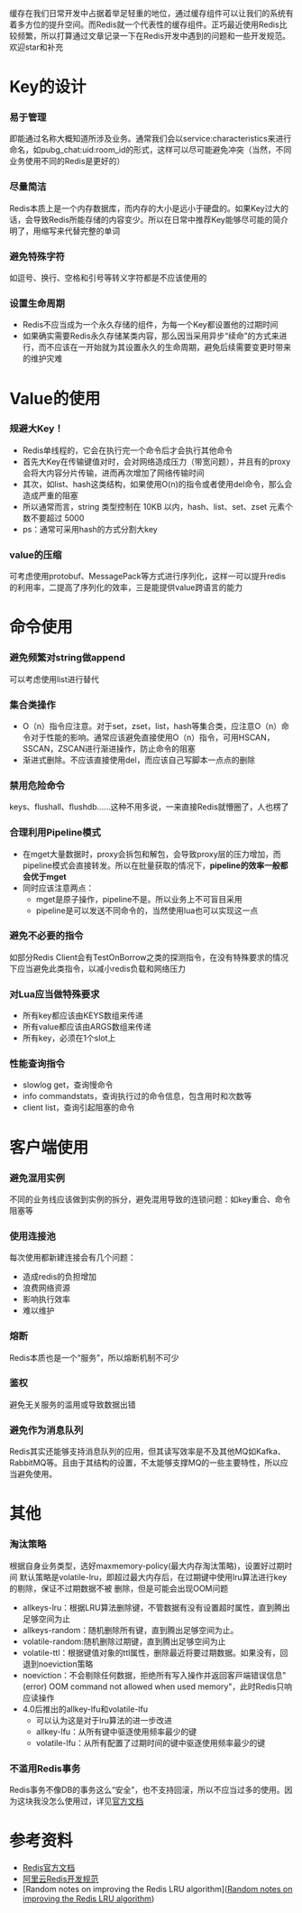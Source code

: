 缓存在我们日常开发中占据着举足轻重的地位，通过缓存组件可以让我们的系统有着多方位的提升空间。而Redis就一个代表性的缓存组件。正巧最近使用Redis比较频繁，所以打算通过文章记录一下在Redis开发中遇到的问题和一些开发规范。欢迎star和补充

# Key的设计
### 易于管理
即能通过名称大概知道所涉及业务。通常我们会以service:characteristics来进行命名，如pubg_chat:uid:room_id的形式，这样可以尽可能避免冲突（当然，不同业务使用不同的Redis是更好的）
### 尽量简洁
Redis本质上是一个内存数据库，而内存的大小是远小于硬盘的。如果Key过大的话，会导致Redis所能存储的内容变少。所以在日常中推荐Key能够尽可能的简介明了，用缩写来代替完整的单词
### 避免特殊字符
如逗号、换行、空格和引号等转义字符都是不应该使用的
### 设置生命周期
- Redis不应当成为一个永久存储的组件，为每一个Key都设置他的过期时间
- 如果确实需要Redis永久存储某类内容，那么因当采用异步“续命”的方式来进行，而不应该在一开始就为其设置永久的生命周期，避免后续需要变更时带来的维护灾难

# Value的使用
### 规避大Key！
- Redis单线程的，它会在执行完一个命令后才会执行其他命令
- 首先大Key在传输键值对时，会对网络造成压力（带宽问题），并且有的proxy会将大内容分片传输，进而再次增加了网络传输时间
- 其次，如list、hash这类结构，如果使用O(n)的指令或者使用del命令，那么会造成严重的阻塞
- 所以通常而言，string 类型控制在 10KB 以内，hash、list、set、zset 元素个数不要超过 5000
- ps：通常可采用hash的方式分割大key
### value的压缩
可考虑使用protobuf、MessagePack等方式进行序列化，这样一可以提升redis的利用率，二提高了序列化的效率，三是能提供value跨语言的能力

# 命令使用
### 避免频繁对string做append
可以考虑使用list进行替代
### 集合类操作
- O（n）指令应注意。对于set，zset，list，hash等集合类，应注意O（n）命令对于性能的影响。通常应该避免直接使用O（n）指令，可用HSCAN，SSCAN，ZSCAN进行渐进操作，防止命令的阻塞
- 渐进式删除。不应该直接使用del，而应该自己写脚本一点点的删除
### 禁用危险命令
keys、flushall、flushdb......这种不用多说，一来直接Redis就懵圈了，人也楞了
### 合理利用Pipeline模式
- 在mget大量数据时，proxy会拆包和解包，会导致proxy层的压力增加，而pipeline模式会直接转发。所以在批量获取的情况下，**pipeline的效率一般都会优于mget**
- 同时应该注意两点：
	- mget是原子操作，pipeline不是。所以业务上不可盲目采用
	- pipeline是可以发送不同命令的，当然使用lua也可以实现这一点
### 避免不必要的指令
如部分Redis Client会有TestOnBorrow之类的探测指令，在没有特殊要求的情况下应当避免此类指令，以减小redis负载和网络压力
### 对Lua应当做特殊要求
- 所有key都应该由KEYS数组来传递
- 所有value都应该由ARGS数组来传递
- 所有key，必须在1个slot上
### 性能查询指令
- slowlog get，查询慢命令
- info commandstats，查询执行过的命令信息，包含用时和次数等
- client list，查询引起阻塞的命令


# 客户端使用
### 避免混用实例
不同的业务线应该做到实例的拆分，避免混用导致的连锁问题：如key重合、命令阻塞等
### 使用连接池
每次使用都新建连接会有几个问题：
- 造成redis的负担增加
- 浪费网络资源
- 影响执行效率
- 难以维护
### 熔断
Redis本质也是一个“服务”，所以熔断机制不可少
### 鉴权
避免无关服务的滥用或导致数据出错
### 避免作为消息队列
Redis其实还能够支持消息队列的应用，但其读写效率是不及其他MQ如Kafka、RabbitMQ等。且由于其结构的设置，不太能够支撑MQ的一些主要特性，所以应当避免使用。

# 其他
### 淘汰策略
根据⾃⾝业务类型，选好maxmemory-policy(最⼤内存淘汰策略)，设置好过期时间
默认策略是volatile-lru，即超过最⼤内存后，在过期键中使⽤lru算法进⾏key的剔除，保证不过期数据不被 删除，但是可能会出现OOM问题
- allkeys-lru：根据LRU算法删除键，不管数据有没有设置超时属性，直到腾出⾜够空间为⽌
- allkeys-random：随机删除所有键，直到腾出⾜够空间为⽌。
- volatile-random:随机删除过期键，直到腾出⾜够空间为⽌
- volatile-ttl：根据键值对象的ttl属性，删除最近将要过期数据。如果没有，回退到noeviction策略
- noeviction：不会剔除任何数据，拒绝所有写⼊操作并返回客⼾端错误信息"(error) OOM command not allowed when used memory"，此时Redis只响应读操作
- 4.0后推出的allkey-lfu和volatile-lfu
	- 可以认为这是对于lru算法的进一步改进
	- allkey-lfu：从所有键中驱逐使用频率最少的键
	- volatile-lfu：从所有配置了过期时间的键中驱逐使用频率最少的键
### 不滥用Redis事务
Redis事务不像DB的事务这么“安全”，也不支持回滚，所以不应当过多的使用。因为这块我没怎么使用过，详见[官方文档](https://redis.io/topics/transactions)

# 参考资料
- [Redis官方文档](https://redis.io/documentation)
- [阿里云Redis开发规范](https://www.infoq.cn/article/K7dB5AFKI9mr5Ugbs_px)
- [Random notes on improving the Redis LRU algorithm]([Random notes on improving the Redis LRU algorithm](http://antirez.com/news/109))
